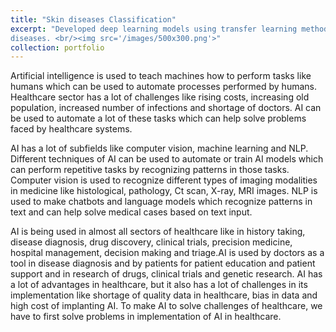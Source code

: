 ```yaml
--- 
title: "Skin diseases Classification" 
excerpt: "Developed deep learning models using transfer learning method to detect 30 different types of skin
diseases. <br/><img src='/images/500x300.png'>" 
collection: portfolio 
--- 
```

Artificial intelligence is used to teach machines how to perform tasks like humans which can be
used to automate processes performed by humans. Healthcare sector has a lot of challenges like
rising costs, increasing old population, increased number of infections and shortage of doctors. AI can be used to automate a lot of these tasks which can help solve problems faced by healthcare systems. 

AI has a lot of subfields like computer vision, machine learning and NLP. Different techniques of
AI can be used to automate or train AI models which can perform repetitive tasks by recognizing
patterns in those tasks. Computer vision is used to recognize different types of imaging
modalities in medicine like histological, pathology, Ct scan, X-ray, MRI images. NLP is used to
make chatbots and language models which recognize patterns in text and can help solve medical
cases based on text input.

AI is being used in almost all sectors of healthcare like in history taking, disease diagnosis, drug
discovery, clinical trials, precision medicine, hospital management, decision making and
triage.AI is used by doctors as a tool in disease diagnosis and by patients for patient education
and patient support and in research of drugs, clinical trials and genetic research. AI has a lot of advantages in healthcare, but it also has a lot of challenges in its implementation
like shortage of quality data in healthcare, bias in data and high cost of implanting AI. To make
AI to solve challenges of healthcare, we have to first solve problems in implementation of AI in
healthcare.

